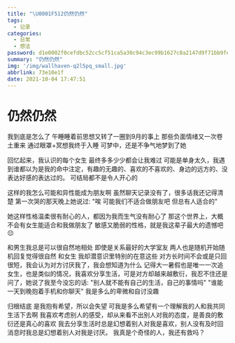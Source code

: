 ```yaml
---
title: "\U0001F512仍然仍然"
tags:
  - 记录
categories:
  - 日常
  - 想法
password: d1e0002f0cefdbc52cc5cf51ca5a30c94c3ec99b1627c8a2147d9f71bb9fe8dd
summary: "仍然仍然"
img: '/img/wallhaven-q2l5pq_small.jpg'
abbrlink: 73e10e1f
date: 2021-10-04 17:47:51
---
```


# 仍然仍然

我到底是怎么了
午睡睡着前思想又转了一圈到9月的事上
那些负面情绪又一次卷土重来
通过眼罩+冥想我终于入睡
可梦中，还是不争气地梦到了她

回忆起来，我认识的每个女生
最终多多少少都会让我难过
可能是单身太久，我遇到谁都以为是我的命中注定，有趣的无趣的、喜欢的不喜欢的、身边的远方的、没表达好感的表达过的。
可结局都不是令人开心的

这样的我怎么可能和异性能成为朋友啊
虽然聊天记录没有了，很多话我还记得清楚
第一次哭的那天晚上她说过:
"唉 可能我们不适合做朋友吧 但总有人适合的"

她这样性格温柔很有耐心的人，都因为我而生气没有耐心了
那这个世界上，大概不会有女生能适合和我做朋友了
敏感又脆弱的性格，就是我这辈子最大的遗憾吧😔

和男生我总是可以很自然地相处
即使是关系最好的大学室友
两人也是随机开始随机回复觉得很自然
和女生 我却潜意识里特别的在意这些
对方长时间不会或是只回很短，我会认为对方讨厌我了，我会想知道为什么
记得大一暑假也是唯一一次追女生，也是类似的情况，我喜欢分享生活，可是对方却越来越敷衍，我忍不住还是问了，她说了我至今没忘的话:
"别人就不能有自己的生活，自己的事情吗"
"谁能一天到晚抱着手机和你聊天"
我是多么的卑微和自讨没趣

归根结底
是我抱有希望，所以会失望
可我是多么希望有一个理解我的人和我共同生活下去啊
我喜欢考虑别人的感受，却从来看不出别人对我的态度，是善良的敷衍还是真心的喜欢
我去分享生活时总是幻想着别人对我是喜欢，别人没有及时回消息时我总是幻想着别人对我是讨厌。
我真是个奇怪的人，我还有救吗？